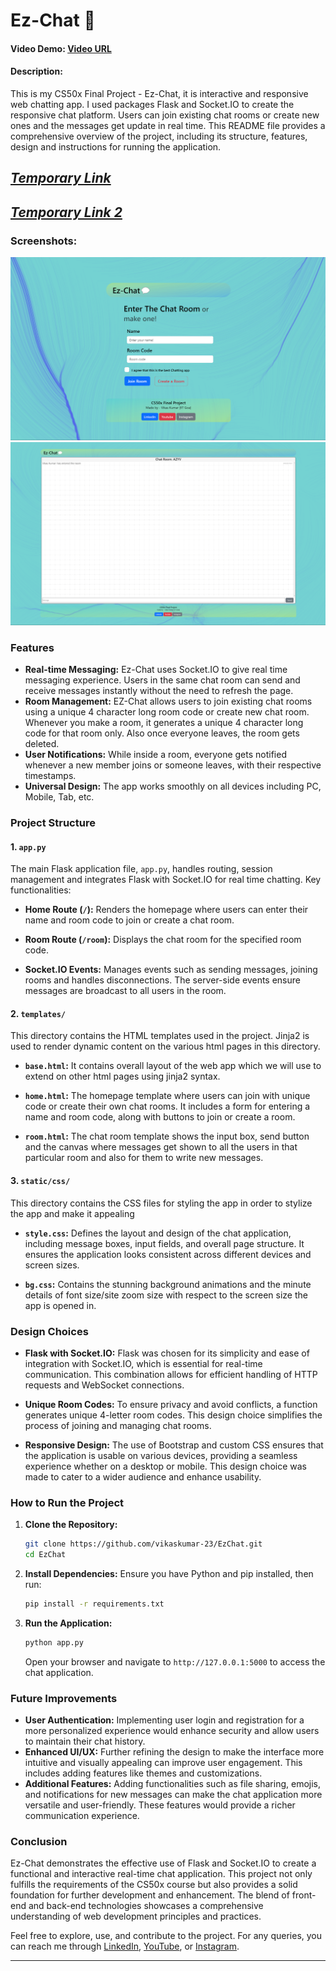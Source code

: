 # Ez-Chat 💬
#### Video Demo: [Video URL](https://www.youtube.com/watch?v=dQw4w9WgXcQ)
#### Description:
This is my CS50x Final Project - Ez-Chat, it is interactive and responsive web chatting app. I used packages Flask and Socket.IO to create the responsive chat platform. Users can join existing chat rooms or create new ones and the messages get update in real time. This README file provides a comprehensive overview of the project, including its structure, features, design and instructions for running the application.

## ***[Temporary Link](https://ezchat-ctqo6zafca-as.a.run.app/)***
## ***[Temporary Link 2](https://vikaskumar.live/)***
### Screenshots:
![1](ezchat1.png)
![2](ezchat2.png)

### Features
- **Real-time Messaging:** Ez-Chat uses Socket.IO to give real time messaging experience. Users in the same chat room can send and receive messages instantly without the need to refresh the page.
- **Room Management:** EZ-Chat allows users to join existing chat rooms using a unique 4 character long room code or create new chat room. Whenever you make a room, it generates a unique 4 character long code for that room only.
  Also once everyone leaves, the room gets deleted.
- **User Notifications:** While inside a room, everyone gets notified whenever a new member joins or someone leaves, with their respective timestamps.
- **Universal Design:** The app works smoothly on all devices including PC, Mobile, Tab, etc.

### Project Structure

#### 1. `app.py`
The main Flask application file, `app.py`, handles routing, session management and integrates Flask with Socket.IO for real time chatting. Key functionalities:
- **Home Route (`/`):** Renders the homepage where users can enter their name and room code to join or create a chat room.
  
- **Room Route (`/room`):** Displays the chat room for the specified room code.
  
- **Socket.IO Events:** Manages events such as sending messages, joining rooms and handles disconnections. The server-side events ensure messages are broadcast to all users in the room.

#### 2. `templates/`
This directory contains the HTML templates used in the project. Jinja2 is used to render dynamic content on the various html pages in this directory.
- **`base.html`:** It contains overall layout of the web app which we will use to extend on other html pages using jinja2 syntax.
  
- **`home.html`:** The homepage template where users can join with unique code or create their own chat rooms. It includes a form for entering a name and room code, along with buttons to join or create a room.
  
- **`room.html`:** The chat room template shows the input box, send button and the canvas where messages get shown to all the users in that particular room and also for them to write new messages.

#### 3. `static/css/`
This directory contains the CSS files for styling the app in order to stylize the app and make it appealing
- **`style.css`:** Defines the layout and design of the chat application, including message boxes, input fields, and overall page structure. It ensures the application looks consistent across different devices and screen sizes.
  
- **`bg.css`:** Contains the stunning background animations and the minute details of font size/site zoom size with respect to the screen size the app is opened in.

### Design Choices
- **Flask with Socket.IO:** Flask was chosen for its simplicity and ease of integration with Socket.IO, which is essential for real-time communication. This combination allows for efficient handling of HTTP requests and WebSocket connections.
  
- **Unique Room Codes:** To ensure privacy and avoid conflicts, a function generates unique 4-letter room codes. This design choice simplifies the process of joining and managing chat rooms.
  
- **Responsive Design:** The use of Bootstrap and custom CSS ensures that the application is usable on various devices, providing a seamless experience whether on a desktop or mobile. This design choice was made to cater to a wider audience and enhance usability.

### How to Run the Project
1. **Clone the Repository:**
   ```bash
   git clone https://github.com/vikaskumar-23/EzChat.git
   cd EzChat
   ```
2. **Install Dependencies:**
   Ensure you have Python and pip installed, then run:
   ```bash
   pip install -r requirements.txt
   ```
3. **Run the Application:**
   ```bash
   python app.py
   ```
   Open your browser and navigate to `http://127.0.0.1:5000` to access the chat application.

### Future Improvements
- **User Authentication:** Implementing user login and registration for a more personalized experience would enhance security and allow users to maintain their chat history.
- **Enhanced UI/UX:** Further refining the design to make the interface more intuitive and visually appealing can improve user engagement. This includes adding features like themes and customizations.
- **Additional Features:** Adding functionalities such as file sharing, emojis, and notifications for new messages can make the chat application more versatile and user-friendly. These features would provide a richer communication experience.

### Conclusion
Ez-Chat demonstrates the effective use of Flask and Socket.IO to create a functional and interactive real-time chat application. This project not only fulfills the requirements of the CS50x course but also provides a solid foundation for further development and enhancement. The blend of front-end and back-end technologies showcases a comprehensive understanding of web development principles and practices.

Feel free to explore, use, and contribute to the project. For any queries, you can reach me through [LinkedIn](https://www.linkedin.com/in/vikas-kumar-78584827b/), [YouTube](https://www.youtube.com/watch?v=dQw4w9WgXcQ), or [Instagram](https://www.instagram.com/currently_vikas).

---

